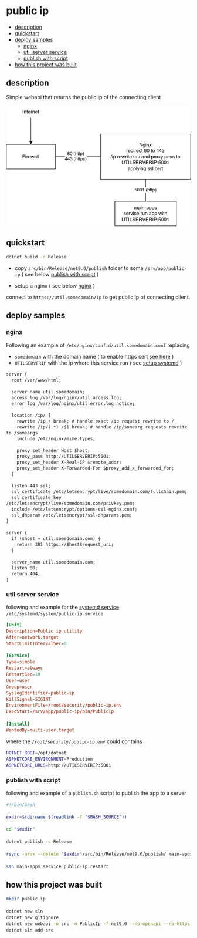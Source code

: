 # public ip

- [description](#description)
- [quickstart](#quickstart)
- [deploy samples](#deploy-samples)
  - [nginx](#nginx)
  - [util server service](#util-server-service)
  - [publish with script](#publish-with-script)
- [how this project was built](#how-this-project-was-built)

## description

Simple webapi that returns the public ip of the connecting client

![](./doc/dia.svg)

## quickstart

```sh
dotnet build -c Release
```

- copy `src/bin/Release/net9.0/publish` folder to some `/srv/app/public-ip` ( see below [publish with script](#publish-with-script) )

- setup a nginx ( see below [nginx](#nginx) )

connect to `https://util.somedomain/ip` to get public ip of connecting client.

## deploy samples

### nginx

Following an example of `/etc/nginx/conf.d/util.somedomain.conf` replacing

  - `somedomain` with the domain name ( to enable https cert [see here][2] )
  - `UTILSERVERIP` with the ip where this service run ( see [setup systemd][1] )

```nginx
server {
  root /var/www/html;

  server_name util.somedomain;
  access_log /var/log/nginx/util.access.log;
  error_log /var/log/nginx/util.error.log notice;  

  location /ip/ {
    rewrite /ip / break; # handle exact /ip request rewrite to /
    rewrite /ip/(.*) /$1 break; # handle /ip/somearg requests rewrite to /someargs
    include /etc/nginx/mime.types;
    
    proxy_set_header Host $host;
    proxy_pass http://UTILSERVERIP:5001;
    proxy_set_header X-Real-IP $remote_addr;
    proxy_set_header X-Forwarded-For $proxy_add_x_forwarded_for;
  }

  listen 443 ssl;
  ssl_certificate /etc/letsencrypt/live/somedomain.com/fullchain.pem;
  ssl_certificate_key /etc/letsencrypt/live/somedomain.com/privkey.pem;
  include /etc/letsencrypt/options-ssl-nginx.conf;
  ssl_dhparam /etc/letsencrypt/ssl-dhparams.pem;
}

server {
  if ($host = util.somedomain.com) {
    return 301 https://$host$request_uri;
  }

  server_name util.somedomain.com;
  listen 80;
  return 404;
}
```

### util server service

following and example for the [systemd service][1] `/etc/systemd/system/public-ip.service`

```conf
[Unit]
Description=Public ip utility
After=network.target
StartLimitIntervalSec=0

[Service]
Type=simple
Restart=always
RestartSec=10
User=user
Group=user
SyslogIdentifier=public-ip
KillSignal=SIGINT
EnvironmentFile=/root/security/public-ip.env
ExecStart=/srv/app/public-ip/bin/PublicIp

[Install]
WantedBy=multi-user.target
```

where the `/root/security/public-ip.env` could contains

```sh
DOTNET_ROOT=/opt/dotnet
ASPNETCORE_ENVIRONMENT=Production
ASPNETCORE_URLS=http://UTILSERVERIP:5001
```
### publish with script

following and example of a `publish.sh` script to publish the app to a server

```sh
#!/bin/bash

exdir=$(dirname $(readlink -f "$BASH_SOURCE"))

cd "$exdir"

dotnet publish -c Release

rsync -arvx --delete "$exdir"/src/bin/Release/net9.0/publish/ main-apps:/srv/app/public-ip/bin/

ssh main-apps service public-ip restart
```

## how this project was built

```sh
mkdir public-ip

dotnet new sln
dotnet new gitignore
dotnet new webapi -o src -n PublicIp -f net9.0 --no-openapi --no-https
dotnet sln add src
```

[1]: https://github.com/devel0/knowledge/blob/d17acddf694682e76fd5c66e4221c9ec4f66e75d/doc/systemd-service.md
[2]: https://github.com/devel0/knowledge/blob/8d23e89bc1bcc1e2e658eb4e5f4f36b38ec9d13b/doc/letsencrypt-acme-dns.md
